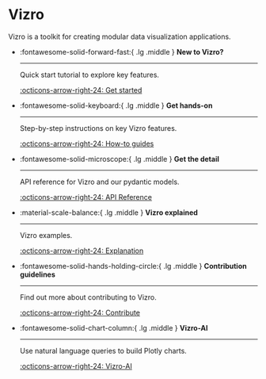 # Vizro

Vizro is a toolkit for creating modular data visualization applications.

<div class="grid cards" markdown>

-   :fontawesome-solid-forward-fast:{ .lg .middle } __New to Vizro?__

    ---

    Quick start tutorial to explore key features.

    [:octicons-arrow-right-24: Get started](pages/get-started/first-dashboard/)

-   :fontawesome-solid-keyboard:{ .lg .middle } __Get hands-on__

    ---

    Step-by-step instructions on key Vizro features.

    [:octicons-arrow-right-24: How-to guides](pages/user-guides/dashboard/)

-   :fontawesome-solid-microscope:{ .lg .middle } __Get the detail__

    ---

    API reference for Vizro and our pydantic models.

    [:octicons-arrow-right-24: API Reference](pages/API-reference/vizro/)

-   :material-scale-balance:{ .lg .middle } __Vizro explained__

    ---

    Vizro examples.

    [:octicons-arrow-right-24: Explanation](pages/examples/examples/)

-   :fontawesome-solid-hands-holding-circle:{ .lg .middle } __Contribution guidelines__

    ---

    Find out more about contributing to Vizro.

    [:octicons-arrow-right-24: Contribute](pages/contribute/contributing/)

-   :fontawesome-solid-chart-column:{ .lg .middle } __Vizro-AI__

    ---

    Use natural language queries to build Plotly charts.

    [:octicons-arrow-right-24: Vizro-AI](https://vizro.readthedocs.io/projects/vizro-ai/en/latest/)


</div>

